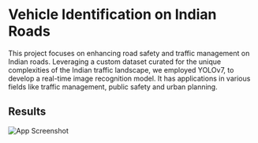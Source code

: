 # Vehicle Identification on Indian Roads 

This project focuses on enhancing road safety and traffic management on Indian roads. Leveraging a custom dataset curated for the unique complexities of the Indian traffic landscape, we employed YOLOv7, to develop a real-time image recognition model. It has applications in various fields like traffic management, public safety and urban planning.


## Results

![App Screenshot](https://imgur.com/a/fyBf4lE)
